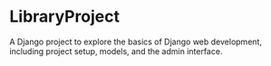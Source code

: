 # LibraryProject
A Django project to explore the basics of Django web development, including project setup, models, and the admin interface.

